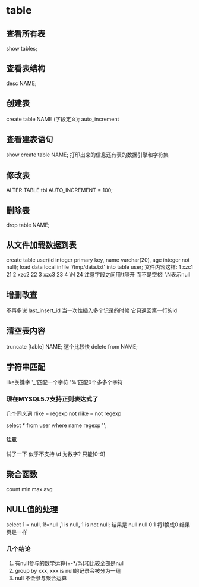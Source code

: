 
# table #
## 查看所有表 ##
show tables;

## 查看表结构 ##
desc NAME;

## 创建表 ##
create table NAME (字段定义);
auto_increment

## 查看建表语句 ##
show create table NAME;
打印出来的信息还有表的数据引擎和字符集

## 修改表 ##
ALTER TABLE tbl AUTO_INCREMENT = 100;

## 删除表 ##
drop table NAME;

## 从文件加载数据到表 ##
create table user(id integer primary key, name varchar(20), age integer not null);
load data local infile '/tmp/data.txt' into table user;
文件内容这样:
1	xzc1	21
2	xzc2	22
3	xzc3	23
4	\N	24
注意字段之间用\t隔开 而不是空格!
\N表示null

## 增删改查 ##
不再多说
last_insert_id 当一次性插入多个记录的时候 它只返回第一行的id

## 清空表内容 ##
truncate [table] NAME; 这个比较快
delete from NAME;

## 字符串匹配 ##
like关键字
'_'匹配一个字符
'%'匹配0个多多个字符

### 现在MYSQL5.7支持正则表达式了 ###
几个同义词
rlike = regexp
not rlike = not regexp

select * from user where name regexp '';

#### 注意 ####
试了一下 似乎不支持 \d 为数字? 只能[0-9]

## 聚合函数 ##
count min max avg

## NULL值的处理 ##
select 1 = null, 1!=null ,1 is null, 1 is not null;
结果是 null null 0 1
将1换成0 结果页是一样
### 几个结论 ###
1. 有null参与的数学运算(+-*/%)和比较全部是null
2. group by xxx, xxx is null的记录会被分为一组
3. null 不会参与聚合运算


